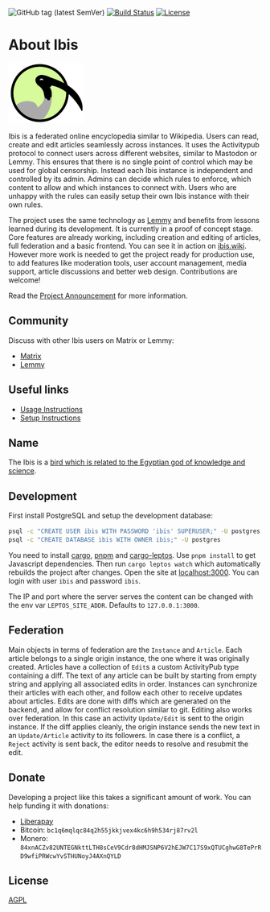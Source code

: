 
![GitHub tag (latest SemVer)](https://img.shields.io/github/tag/Nutomic/ibis.svg)
[![Build Status](https://woodpecker.join-lemmy.org/api/badges/Nutomic/ibis/status.svg)](https://woodpecker.join-lemmy.org/Nutomic/ibis)
[![License](https://img.shields.io/github/license/Nutomic/ibis.svg)](LICENSE)

About Ibis
===

![](assets/logo.png)

Ibis is a federated online encyclopedia similar to Wikipedia.  Users can read, create and edit articles seamlessly across instances. It uses the Activitypub protocol to connect users across different websites, similar to Mastodon or Lemmy. This ensures that there is no single point of control which may be used for global censorship. Instead each Ibis instance is independent and controlled by its admin. Admins can decide which rules to enforce, which content to allow and which instances to connect with. Users who are unhappy with the rules can easily setup their own Ibis instance with their own rules. 

The project uses the same technology as [Lemmy](https://join-lemmy.org/) and benefits from lessons learned during its development. It is currently in a proof of concept stage. Core features are already working, including creation and editing of articles, full federation and a basic frontend. You can see it in action on [ibis.wiki](https://ibis.wiki). However more work is needed to get the project ready for production use, to add features like moderation tools, user account management, media support, article discussions and better web design. Contributions are welcome!

Read the [Project Announcement](https://ibis.wiki/article/Announcing_Ibis,_the_federated_Wikipedia_Alternative) for more information.

## Community

Discuss with other Ibis users on Matrix or Lemmy:

- [Matrix](https://matrix.to/#/#ibis:matrix.org)
- [Lemmy](https://lemmy.ml/c/ibis)

## Useful links

- [Usage Instructions](https://ibis.wiki/article/Usage_Instructions)
- [Setup Instructions](https://ibis.wiki/article/Setup_Instructions)

## Name

The Ibis is a [bird which is related to the Egyptian god of knowledge and science](https://en.wikipedia.org/wiki/African_sacred_ibis#In_myth_and_legend).

## Development

First install PostgreSQL and setup the development database:
```sh
psql -c "CREATE USER ibis WITH PASSWORD 'ibis' SUPERUSER;" -U postgres
psql -c "CREATE DATABASE ibis WITH OWNER ibis;" -U postgres
```

You need to install [cargo](https://rustup.rs/), [pnpm](https://pnpm.io/) and [cargo-leptos](https://github.com/leptos-rs/cargo-leptos). Use `pnpm install` to get Javascript dependencies. Then run `cargo leptos watch` which automatically rebuilds the project after changes. Open the site at [localhost:3000](http://localhost:3000/). You can login with user `ibis` and password `ibis`.

The IP and port where the server serves the content can be changed with the env var `LEPTOS_SITE_ADDR`. Defaults to `127.0.0.1:3000`.

## Federation

Main objects in terms of federation are the `Instance` and `Article`. Each article belongs to a single origin instance, the one where it was originally created. Articles have a collection of `Edit`s a custom ActivityPub type containing a diff. The text of any article can be built by starting from empty string and applying all associated edits in order. Instances can synchronize their articles with each other, and follow each other to receive updates about articles. Edits are done with diffs which are generated on the backend, and allow for conflict resolution similar to git. Editing also works over federation. In this case an activity `Update/Edit` is sent to the origin instance. If the diff applies cleanly, the origin instance sends the new text in an `Update/Article` activity to its followers. In case there is a conflict, a `Reject` activity is sent back, the editor needs to resolve and resubmit the edit.

## Donate

Developing a project like this takes a significant amount of work. You can help funding it with donations:

- [Liberapay](https://liberapay.com/Ibis/)
- Bitcoin: `bc1q6mqlqc84q2h55jkkjvex4kc6h9h534rj87rv2l`
- Monero: `84xnACZv82UNTEGNkttLTH8sCeV9Cdr8dHMJSNP6V2hEJW7C17S9xQTUCghwG8TePrRD9wfiPRWcwYvSTHUNoyJ4AXnQYLD`

## License

[AGPL](LICENSE)
